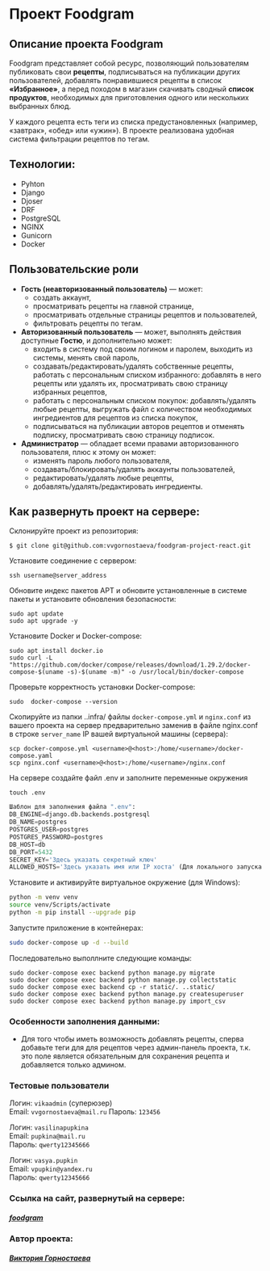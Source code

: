 # Проект Foodgram

## Описание проекта Foodgram
Foodgram представляет собой ресурс, позволяющий пользователям публиковать свои **рецепты**, подписываться на публикации других пользователей, добавлять понравившиеся рецепты в список **«Избранное»**, а перед походом в магазин скачивать сводный **список продуктов**, необходимых для приготовления одного или нескольких выбранных блюд.

У каждого рецепта есть теги из списка предустановленных (например, «завтрак», «обед» или «ужин»). В проекте реализована удобная система фильтрации рецептов по тегам.

## Технологии:
- Pyhton 
- Django 
- Djoser 
- DRF
- PostgreSQL
- NGINX
- Gunicorn
- Docker

## Пользовательские роли
- **Гость (неавторизованный пользователь)** — может:
    - создать аккаунт, 
    - просматривать рецепты на главной странице, 
    - просматривать отдельные страницы рецептов и пользователей,
    - фильтровать рецепты по тегам.
- **Авторизованный пользователь** — может, выполнять действия доступные **Гостю**, и дополнительно может: 
    - входить в систему под своим логином и паролем, выходить из системы, менять свой пароль, 
    - создавать/редактировать/удалять собственные рецепты, работать с персональным списком избранного: добавлять в него рецепты или удалять их, просматривать свою страницу избранных рецептов, 
    - работать с персональным списком покупок: добавлять/удалять любые рецепты, выгружать файл с количеством необходимых ингредиентов для рецептов из списка покупок, 
    - подписываться на публикации авторов рецептов и отменять подписку, просматривать свою страницу подписок.
- **Администратор** — обладает всеми правами авторизованного пользователя, плюс к этому он может:
    - изменять пароль любого пользователя,
    - создавать/блокировать/удалять аккаунты пользователей,
    - редактировать/удалять любые рецепты, 
    - добавлять/удалять/редактировать ингредиенты.

## Как развернуть проект на сервере:
Склонируйте проект из репозитория:

```
$ git clone git@github.com:vvgornostaeva/foodgram-project-react.git
```
Установите соединение с сервером:
```
ssh username@server_address
```
Обновите индекс пакетов APT и обновите установленные в системе пакеты и установите обновления безопасности:
```
sudo apt update
sudo apt upgrade -y
```
Установите Docker и Docker-compose:
```
sudo apt install docker.io
sudo curl -L "https://github.com/docker/compose/releases/download/1.29.2/docker-compose-$(uname -s)-$(uname -m)" -o /usr/local/bin/docker-compose
```

Проверьте корректность установки Docker-compose:
```
sudo  docker-compose --version
```
Скопируйте из папки ..infra/ файлы `docker-compose.yml` и `nginx.conf` из вашего проекта на сервер предварительно заменив в файле nginx.conf в строке `server_name`  IP вашей виртуальной машины (сервера):
```
scp docker-compose.yml <username>@<host>:/home/<username>/docker-compose.yaml
scp nginx.conf <username>@<host>:/home/<username>/nginx.conf
```

На сервере создайте файл .env и заполните переменные окружения
```
touch .env
```
```python
Шаблон для заполнения файла ".env":
DB_ENGINE=django.db.backends.postgresql
DB_NAME=postgres
POSTGRES_USER=postgres
POSTGRES_PASSWORD=postgres
DB_HOST=db
DB_PORT=5432
SECRET_KEY='Здесь указать секретный ключ'
ALLOWED_HOSTS='Здесь указать имя или IP хоста' (Для локального запуска - 127.0.0.1)
``` 

Установите и активируйте виртуальное окружение (для Windows):

```sh
python -m venv venv 
source venv/Scripts/activate
python -m pip install --upgrade pip
``` 

Запустите приложение в контейнерах:

```sh
sudo docker-compose up -d --build
```
Последовательно выполлните следующие команды:
```
sudo docker-compose exec backend python manage.py migrate
sudo docker compose exec backend python manage.py collectstatic
sudo docker compose exec backend cp -r static/. ..static/
sudo docker compose exec backend python manage.py createsuperuser
sudo docker compose exec backend python manage.py import_csv
```
### Особенности заполнения данными:

- Для того чтобы иметь возможность добавлять рецепты, сперва добавьте теги для для рецептов через админ-панель проекта, т.к. это поле является обязательным для сохранения рецепта и добавляется только админом.

### Тестовые пользователи
Логин: ```vikaadmin``` (суперюзер)  
Email: ```vvgornostaeva@mail.ru``` 
Пароль: ```123456```  

Логин: ```vasilinapupkina```  
Email: ```pupkina@mail.ru```  
Пароль: ```qwerty12345666```  

Логин: ```vasya.pupkin```  
Email: ```vpupkin@yandex.ru```  
Пароль: ```qwerty12345666```

### Ссылка на сайт, развернутый на сервере:
##### [foodgram](https://recipefoodgram.ddns.net/recipes)
### Автор проекта:
##### [Виктория Горностаева](https://github.com/vvgornostaeva)
